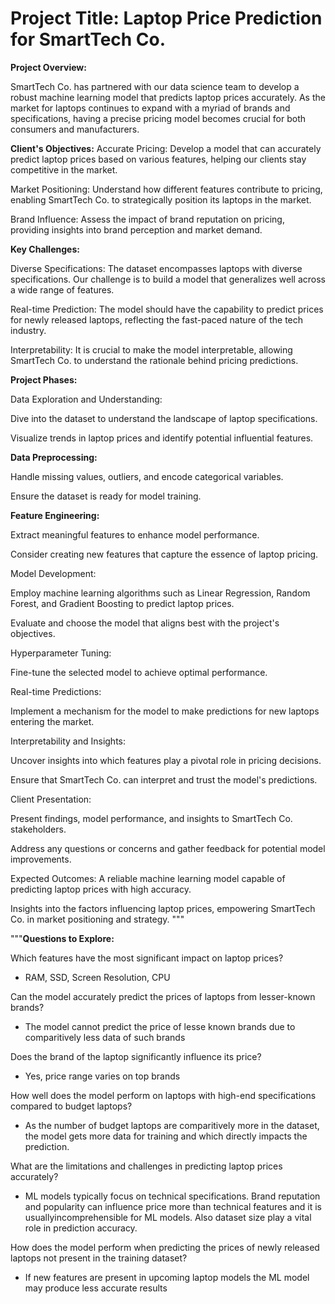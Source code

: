 # **Project Title:** Laptop Price Prediction for SmartTech Co.

**Project Overview:**

SmartTech Co. has partnered with our data science team to develop a robust machine learning model that predicts laptop prices accurately. As the market for laptops continues to expand with a myriad of brands and specifications, having a precise pricing model becomes crucial for both consumers and manufacturers.

**Client's Objectives:**
Accurate Pricing: Develop a model that can accurately predict laptop prices based on various features, helping our clients stay competitive in the market.

Market Positioning: Understand how different features contribute to pricing, enabling SmartTech Co. to strategically position its laptops in the market.

Brand Influence: Assess the impact of brand reputation on pricing, providing insights into brand perception and market demand.

**Key Challenges:**

Diverse Specifications: The dataset encompasses laptops with diverse specifications. Our challenge is to build a model that generalizes well across a wide range of features.

Real-time Prediction: The model should have the capability to predict prices for newly released laptops, reflecting the fast-paced nature of the tech industry.

Interpretability: It is crucial to make the model interpretable, allowing SmartTech Co. to understand the rationale behind pricing predictions.

**Project Phases:**

Data Exploration and Understanding:

Dive into the dataset to understand the landscape of laptop specifications.

Visualize trends in laptop prices and identify potential influential features.

**Data Preprocessing:**

Handle missing values, outliers, and encode categorical variables.

Ensure the dataset is ready for model training.

**Feature Engineering:**

Extract meaningful features to enhance model performance.

Consider creating new features that capture the essence of laptop pricing.

Model Development:

Employ machine learning algorithms such as Linear Regression, Random Forest, and Gradient Boosting to predict laptop prices.

Evaluate and choose the model that aligns best with the project's objectives.

Hyperparameter Tuning:

Fine-tune the selected model to achieve optimal performance.

Real-time Predictions:

Implement a mechanism for the model to make predictions for new laptops entering the market.

Interpretability and Insights:

Uncover insights into which features play a pivotal role in pricing decisions.

Ensure that SmartTech Co. can interpret and trust the model's predictions.

Client Presentation:

Present findings, model performance, and insights to SmartTech Co. stakeholders.

Address any questions or concerns and gather feedback for potential model improvements.

Expected Outcomes:
A reliable machine learning model capable of predicting laptop prices with high accuracy.

Insights into the factors influencing laptop prices, empowering SmartTech Co. in market positioning and strategy.
"""

"""**Questions to Explore:**

Which features have the most significant impact on laptop prices?

*   RAM, SSD, Screen Resolution, CPU

Can the model accurately predict the prices of laptops from lesser-known brands?

*   The model cannot predict the price of lesse known brands due to comparitively less data of such brands

Does the brand of the laptop significantly influence its price?

*   Yes, price range varies on top brands

How well does the model perform on laptops with high-end specifications compared to budget laptops?

*   As the number of budget laptops are comparitively more in the dataset, the model gets more data for training and which directly impacts the prediction.

What are the limitations and challenges in predicting laptop prices accurately?

*   ML models typically focus on technical specifications. Brand reputation and popularity can influence price more than technical features and it is usuallyincomprehensible for ML models. Also dataset size play a vital role in prediction accuracy.

How does the model perform when predicting the prices of newly released laptops not present in the training dataset?

*   If new features are present in upcoming laptop models the ML model may produce less accurate results



